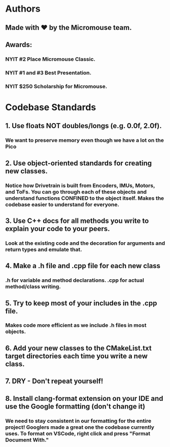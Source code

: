 # Authors
## Made with ❤️ by the Micromouse team.
## Awards:
### NYIT #2 Place Micromouse Classic.
### NYIT #1 and #3 Best Presentation.
### NYIT $250 Scholarship for Micromouse.

# Codebase Standards

## 1. Use floats NOT doubles/longs (e.g. 0.0f, 2.0f).
### We want to preserve memory even though we have a lot on the Pico

## 2. Use object-oriented standards for creating new classes.
### Notice how Drivetrain is built from Encoders, IMUs, Motors, and ToFs. You can go through each of these objects and understand functions CONFINED to the object itself. Makes the codebase easier to understand for everyone.

## 3. Use C++ docs for all methods you write to explain your code to your peers.
### Look at the existing code and the decoration for arguments and return types and emulate that.

## 4. Make a .h file and .cpp file for each new class
### .h for variable and method declarations. .cpp for actual method/class writing.

## 5. Try to keep most of your includes in the .cpp file.
### Makes code more efficient as we include .h files in most objects.

## 6. Add your new classes to the CMakeList.txt target directories each time you write a new class.

## 7. DRY - Don't repeat yourself!

## 8. Install clang-format extension on your IDE and use the Google formatting (don't change it)
### We need to stay consistent in our formatting for the entire project! Googlers made a great one the codebase currently uses. To format on VSCode, right click and press "Format Document With."
